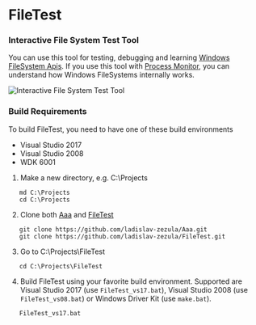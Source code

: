 FileTest
========

### Interactive File System Test Tool
You can use this tool for testing, debugging and learning [Windows FileSystem Apis](http://msdn.microsoft.com/en-us/library/windows/desktop/aa364232(v=vs.85).aspx).
If you use this tool with [Process Monitor](http://technet.microsoft.com/en-us/sysinternals/bb896645.aspx), you can understand how Windows FileSystems internally works.

![Interactive File System Test Tool](https://dl.dropboxusercontent.com/u/29668275/filetest.png)

### Build Requirements
To build FileTest, you need to have one of these build environments
* Visual Studio 2017
* Visual Studio 2008
* WDK 6001

1) Make a new directory, e.g. C:\Projects
```
   md C:\Projects
   cd C:\Projects
```
2) Clone both [Aaa](https://github.com/ladislav-zezula/Aaa) and [FileTest](https://github.com/ladislav-zezula/FileTest)
```
   git clone https://github.com/ladislav-zezula/Aaa.git
   git clone https://github.com/ladislav-zezula/FileTest.git
```
3) Go to C:\Projects\FileTest
```
   cd C:\Projects\FileTest
```
4) Build FileTest using your favorite build environment. Supported are Visual Studio 2017 (use `FileTest_vs17.bat`), Visual Studio 2008 (use `FileTest_vs08.bat`) or Windows Driver Kit (use `make.bat`).
```
   FileTest_vs17.bat
```
